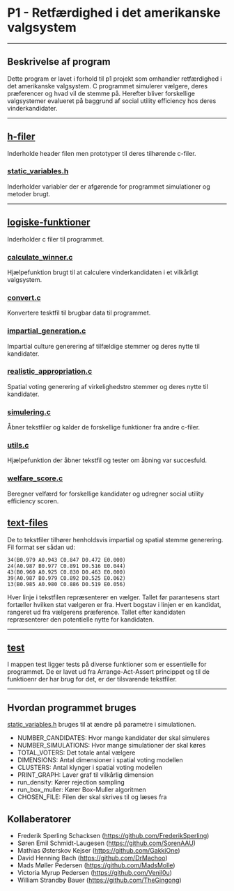 # P1 - Retfærdighed i det amerikanske valgsystem
*****

## Beskrivelse af program
Dette program er lavet i forhold til p1 projekt som omhandler retfærdighed i det
amerikanske valgsystem. C programmet simulerer vælgere, deres præferencer og hvad vil de stemme på. 
Herefter bliver forskellige valgsystemer evalueret på baggrund af social utility efficiency hos deres vinderkandidater.
*****


## [h-filer](src/h-filer)

Inderholde header filen men prototyper til deres tilhørende c-filer.


### [static_variables.h](src/h-filer/static_variables.h)

Inderholder variabler der er afgørende for programmet simulationer og metoder brugt.

*****
## [logiske-funktioner](src/logiske-funktioner)

Inderholder c filer til programmet.

### [calculate_winner.c](src/logiske-funktioner/calculate_winner.c)

Hjælpefunktion brugt til at calculere vinderkandidaten i et vilkårligt valgsystem.


### [convert.c](src/logiske-funktioner/convert.c)

Konvertere tesktfil til brugbar data til programmet.


### [impartial_generation.c](src/logiske-funktioner/impartial_generation.c)

Impartial culture generering af tilfældige stemmer og deres nytte til kandidater.


### [realistic_appropriation.c](src/logiske-funktioner/realistic_appropriation.c)

Spatial voting generering af virkelighedstro stemmer og deres nytte til kandidater.


### [simulering.c](src/logiske-funktioner/simulering.c)

Åbner tekstfiler og kalder de forskellige funktioner fra andre c-filer.

### [utils.c](src/logiske-funktioner/utils.c)
Hjælpefunktion der åbner tekstfil og tester om åbning var succesfuld.

### [welfare_score.c](src/logiske-funktioner/welfare_score.c)
Beregner velfærd for forskellige kandidater og udregner social utility efficiency scoren.

## [text-files](text-files)
De to tekstfiler tilhører henholdsvis impartial og spatial stemme generering. Fil format ser 
sådan ud:
``````
34(B0.979 A0.943 C0.847 D0.472 E0.000)
24(A0.987 B0.977 C0.891 D0.516 E0.044)
43(B0.960 A0.925 C0.830 D0.463 E0.000)
39(A0.987 B0.979 C0.892 D0.525 E0.062)
13(B0.985 A0.980 C0.886 D0.519 E0.056)
``````
Hver linje i tekstfilen repræsenterer en vælger. Tallet før parantesens start fortæller hvilken
stat vælgeren er fra. Hvert bogstav i linjen er en kandidat, rangeret ud fra vælgerens præference.
Tallet efter kandidaten repræsenterer den potentielle nytte for kandidaten.



*****
## [test](test)
I mappen test ligger tests på diverse funktioner som er essentielle for programmet. De
er lavet ud fra Arrange-Act-Assert princippet og til de funktioenr der har brug for det, er der
tilsvarende tekstfiler.
*****

## Hvordan programmet bruges
[static_variables.h](src/h-filer/static_variables.h) bruges til at ændre på parametre i simulationen.

- NUMBER_CANDIDATES: Hvor mange kandidater der skal simuleres
- NUMBER_SIMULATIONS: Hvor mange simulationer der skal køres
- TOTAL_VOTERS: Det totale antal vælgere
- DIMENSIONS: Antal dimensioner i spatial voting modellen
- CLUSTERS: Antal klynger i spatial voting modellen
- PRINT_GRAPH: Laver graf til vilkårlig dimension
- run_density: Kører rejection sampling
- run_box_muller: Kører Box-Muller algoritmen
- CHOSEN_FILE: Filen der skal skrives til og læses fra


## Kollaberatorer
- Frederik Sperling Schacksen (https://github.com/FrederikSperling)
- Søren Emil Schmidt-Laugesen (https://github.com/SorenAAU)
- Mathias Østerskov Kejser (https://github.com/GakkiOne)
- David Henning Bach (https://github.com/DrMachoo)
- Mads Møller Pedersen (https://github.com/MadsMolle)
- Victoria Myrup Pedersen (https://github.com/Venil0u)
- William Strandby Bauer (https://github.com/TheGingong)
